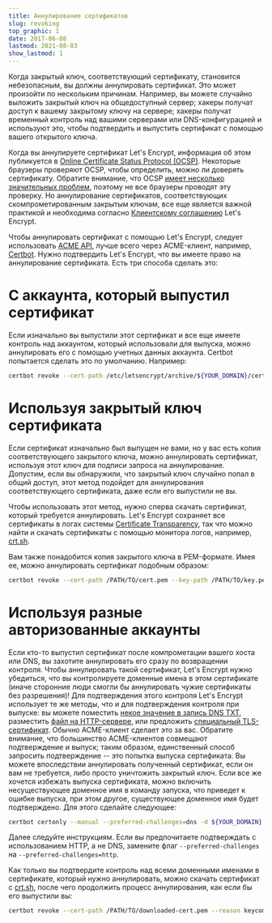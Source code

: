 ```yaml
---
title: Аннулирование сертификатов
slug: revoking
top_graphic: 1
date: 2017-06-08
lastmod: 2021-08-03
show_lastmod: 1
---
```



Когда закрытый ключ, соответствующий сертификату, становится небезопасным, вы должны аннулировать сертификат. Это может произойти по нескольким причинам. Например, вы можете случайно выложить закрытый ключ на общедоступный сервер; хакеры получат доступ к вашему закрытому ключу на сервере; хакеры получат временный контроль над вашими серверами или DNS-конфигурацией и используют это, чтобы подтвердить и выпустить сертификат с помощью вашего открытого ключа.

Когда вы аннулируете сертификат Let's Encrypt, информация об этом публикуется в [Online Certificate Status Protocol (OCSP)](https://en.wikipedia.org/wiki/Online_Certificate_Status_Protocol). Некоторые браузеры проверяют OCSP, чтобы определить, можно ли доверять сертификату. Обратите внимание, что OCSP [имеет несколько значительных проблем](https://www.imperialviolet.org/2011/03/18/revocation.html), поэтому не все браузеры проводят эту проверку. Но аннулирование сертификатов, соответствующих скомпрометированным закрытым ключам, все еще является важной практикой и необходима согласно [Клиентскому соглашению](/repository) Let's Encrypt.

Чтобы аннулировать сертификат с помощью Let's Encrypt, следует использовать [ACME API](https://github.com/letsencrypt/boulder/blob/main/docs/acme-divergences.md), лучше всего через ACME-клиент, например, [Certbot](https://certbot.eff.org/). Нужно подтвердить Let's Encrypt, что вы имеете право на аннулирование сертификата. Есть три способа сделать это:

# С аккаунта, который выпустил сертификат

Если изначально вы выпустили этот сертификат и все еще имеете контроль над аккаунтом, который использовали для выпуска, можно аннулировать его с помощью учетных данных аккаунта. Certbot попытается сделать это по умолчанию. Например:

```bash
certbot revoke --cert-path /etc/letsencrypt/archive/${YOUR_DOMAIN}/cert1.pem --reason keycompromise
```

# Используя закрытый ключ сертификата

Если сертификат изначально был выпущен не вами, но у вас есть копия соответствующего закрытого ключа, можно аннулировать сертификат, используя этот ключ для подписи запроса на аннулирование. Допустим, если вы обнаружили, что закрытый ключ случайно попал в общий доступ, этот метод подойдет для аннулирования соответствующего сертификата, даже если его выпустили не вы.

Чтобы использовать этот метод, нужно сперва скачать сертификат, который требуется аннулировать. Let's Encrypt сохраняет все сертификаты в логах системы [Certificate Transparency](https://www.certificate-transparency.org/), так что можно найти и скачать сертификаты с помощью монитора логов, например, [crt.sh](https://crt.sh/).

Вам также понадобится копия закрытого ключа в PEM-формате. Имея ее, можно аннулировать сертификат подобным образом:

```bash
certbot revoke --cert-path /PATH/TO/cert.pem --key-path /PATH/TO/key.pem --reason keycompromise
```

# Используя разные авторизованные аккаунты

Если кто-то выпустил сертификат после компрометации вашего хоста или DNS, вы захотите аннулировать его сразу по возвращении контроля. Чтобы аннулировать такой сертификат, Let's Encrypt нужно убедиться, что вы контролируете доменные имена в этом сертификате (иначе сторонние люди смогли бы аннулировать чужие сертификаты без разрешения)! Для подтверждения этого контроля Let's Encrypt использует те же методы, что и для подтверждения контроля при выпуске: вы можете поместить [некое значение в запись DNS TXT](https://tools.ietf.org/html/rfc8555#section-8.4), разместить [файл на HTTP-сервере](https://tools.ietf.org/html/rfc8555#section-8.3), или предложить [специальный TLS-сертификат](https://tools.ietf.org/html/rfc8737#section-3). Обычно ACME-клиент сделает это за вас. Обратите внимание, что большинство ACME-клиентов совмещают подтверждение и выпуск; таким образом, единственный способ запросить подтверждение -- это попытка выпуска сертификата. Вы можете впоследствии аннулировать полученный сертификат, если он вам не требуется, либо просто уничтожить закрытый ключ. Если все же хочется избежать выпуска сертификата, можно включить несуществующее доменное имя в команду запуска, что приведет к ошибке выпуска, при этом другое, существующее доменное имя будет подтверждено. Для этого сделайте следующее:

```bash
certbot certonly --manual --preferred-challenges=dns -d ${YOUR_DOMAIN} -d nonexistent.${YOUR_DOMAIN}
```

Далее следуйте инструкциям. Если вы предпочитаете подтверждать с использованием HTTP, а не DNS, замените флаг `--preferred-challenges` на `--preferred-challenges=http`.

Как только вы подтвердите контроль над всеми доменными именами в сертификате, который нужно аннулировать, можно скачать сертификат с [crt.sh](https://crt.sh/), после чего продолжить процесс аннулирования, как если бы его выпустили вы:

```bash
certbot revoke --cert-path /PATH/TO/downloaded-cert.pem --reason keycompromise
```
